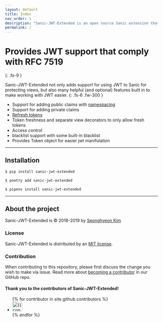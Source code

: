 ```yaml
---
layout: default
title: Index
nav_order: 1
description: "Sanic-JWT-Extended is an open source Sanic extension that provides JWT support"
permalink: /
---
```


# Provides JWT support that comply with RFC 7519
{: .fs-9 }

Sanic-JWT-Extended not only adds support for using JWT to Sanic for protecting views, but also many helpful (and optional) features built in to make working with JWT easier.
{: .fs-6 .fw-300 }

* Support for adding public claims with [namespacing](https://auth0.com/docs/tokens/concepts/claims-namespacing)
* Support for adding private claims
* [Refresh tokens](https://auth0.com/blog/refresh-tokens-what-are-they-and-when-to-use-them/)
* Token freshness and separate view decorators to only allow fresh tokens
* Access control
* blacklist support with some built-in blacklist
* Provides Token object for easier jwt manifulation

---

## Installation

```bash
$ pip install sanic-jwt-extended
```
```bash
$ poetry add sanic-jwt-extended
```
```bash
$ pipenv install sanic-jwt-extended
```

---

## About the project

Sanic-JWT-Extended is &copy; 2018-2019 by [Seonghyeon Kim](https://github.com/NovemberOscar)

### License

Sanic-JWT-Extended is distributed by an [MIT license](https://github.com/NovemberOscar/sanic-jwt-extended/tree/master/LICENSE).

### Contribution

When contributing to this repository, please first discuss the change you wish to make via issue. Read more about [becoming a contributor]() in our GitHub repo.

#### Thank you to the contributors of Sanic-JWT-Extended!

<ul class="list-style-none">
{% for contributor in site.github.contributors %}
  <li class="d-inline-block mr-1">
     <a href="{{ contributor.html_url }}"><img src="{{ contributor.avatar_url }}" width="32" height="32" alt="{{ contributor.login }}"/></a>
  </li>
{% endfor %}
</ul>

